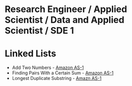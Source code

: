# Research Engineer / Applied Scientist / Data and Applied Scientist / SDE 1

# Linked Lists

- Add Two Numbers - [Amazon AS-1](https://leetcode.com/problems/add-two-numbers/description/) 
- Finding Pairs With a Certain Sum - [Amazon AS-1](https://leetcode.com/problems/finding-pairs-with-a-certain-sum/)
- Longest Duplicate Substring - [Amazn AS-1](https://leetcode.com/problems/longest-duplicate-substring/)

